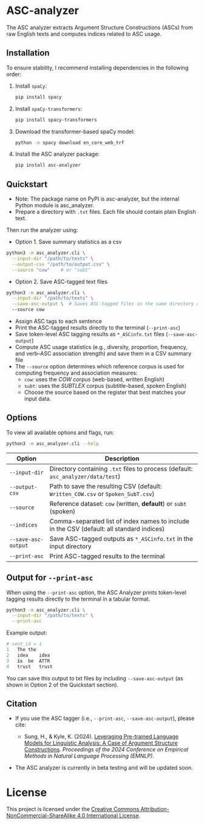 # ASC-analyzer

The ASC analyzer extracts Argument Structure Constructions (ASCs) from raw English texts and computes indices related to ASC usage.


## Installation
To ensure stability, I recommend installing dependencies in the following order:

1. Install `spaCy`:
   ```bash
   pip install spacy
   ```

2. Install `spaCy-transformers`:

   ```bash
   pip install spacy-transformers
   ```

3. Download the transformer-based spaCy model:

   ```bash
   python -m spacy download en_core_web_trf
   ```

4. Install the ASC analyzer package:

   ```bash
   pip install asc-analyzer 
   ```

## Quickstart
- Note: The package name on PyPI is asc-analyzer, but the internal Python module is asc_analyzer.
- Prepare a directory with `.txt` files. Each file should contain plain English text.

Then run the analyzer using:

- Option 1. Save summary statistics as a csv

```bash
python3 -m asc_analyzer.cli \
  --input-dir "/path/to/texts" \
  --output-csv "/path/to/output.csv" \
  --source "cow"    # or "subt"
```

- Option 2. Save ASC-tagged text files

```bash
python3 -m asc_analyzer.cli \
  --input-dir "/path/to/texts" \
  --save-asc-output \  # Saves ASC-tagged files in the same directory as the input
  --source cow
```

* Assign ASC tags to each sentence
* Print the ASC-tagged results directly to the terminal (`--print-asc`)
* Save token-level ASC tagging results as `*_ASCinfo.txt` files (`--save-asc-output`)
* Compute ASC usage statistics (e.g., diversity, proportion, frequency, and verb–ASC association strength) and save them in a CSV summary file
* The `--source` option determines which reference corpus is used for computing frequency and association measures:
    * `cow`: uses the *COW* corpus (web-based, written English)
    * `subt`: uses the *SUBTLEX* corpus (subtitle-based, spoken English)
    * Choose the source based on the register that best matches your input data.

## Options

To view all available options and flags, run:

```bash
python3 -m asc_analyzer.cli --help
```

| Option                        | Description                                                                 |
|------------------------------|-----------------------------------------------------------------------------|
| `--input-dir`          | Directory containing `.txt` files to process (default: `asc_analyzer/data/test`) |
| `--output-csv`         | Path to save the resulting CSV (default: `Written_COW.csv` or `Spoken_SubT.csv`) |
| `--source`             | Reference dataset: `cow` (written, **default**) or `subt` (spoken)          |
| `--indices`            | Comma-separated list of index names to include in the CSV (default: all standard indices) |
| `--save-asc-output`    | Save ASC-tagged outputs as `*_ASCinfo.txt` in the input directory           |
| `--print-asc`          | Print ASC-tagged results to the terminal                                    |


## Output for `--print-asc`

When using the `--print-asc` option, the ASC Analyzer prints token-level tagging results directly to the terminal in a tabular format. 

```bash
python3 -m asc_analyzer.cli \
  --input-dir "/path/to/texts" \
  --print-asc
```

Example output:
```python
# sent_id = 1
1	The	the	
2	idea	idea	
3	is	be	ATTR
4	trust	trust	
```

You can save this output to txt files by including `--save-asc-output` (as shown in Option 2 of the Quickstart section).

## Citation

- If you use the ASC tagger (i.e., `--print-asc`, `--save-asc-output`), please cite:
    - Sung, H., & Kyle, K. (2024). [Leveraging Pre-trained Language Models for Linguistic Analysis: A Case of Argument Structure Constructions](https://aclanthology.org/2024.emnlp-main.415/). *Proceedings of the 2024 Conference on Empirical Methods in Natural Language Processing (EMNLP)*.

- The ASC analyzer is currently in beta testing and will be updated soon.

# License

This project is licensed under the [Creative Commons Attribution-NonCommercial-ShareAlike 4.0 International License](https://creativecommons.org/licenses/by-nc-sa/4.0/).
